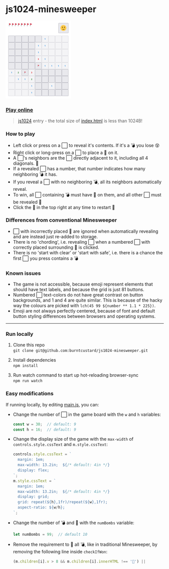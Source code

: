 # js1024-minesweeper

<img src="https://github.com/burntcustard/js1024-minesweeper/blob/main/screenshot-x1.png?raw=true" width="208" height="248" alt="Screenshot of the game, showing flags in the top left a button with a smiley face in the top right, and a 10 by 10 grid of buttons in the center, some with flags some with numbers on."/>

### [Play online](https://burnt.io/js1024-minesweeper)

> [js1024](https://js1024.fun/) entry - the total size of [index.html](index.html) is less than 1024B!

### How to play

- Left click or press on a ⬜ to reveal it's contents. If it's a 💣 you lose 😵
- Right click or long-press on a ⬜ to place a 🚩 on it.
- A ⬜'s neighbors are the ⬜ directly adjacent to it, including all 4 diagonals. 🔆
- If a revealed ⬜ has a number, that number indicates how many neighboring 💣 it has.
- If you reveal a ⬜ with no neighboring 💣, all its neighbors automatically reveal.
- To win, all ⬜ containing 💣 must have 🚩 on them, and all other ⬜ must be revealed 🤩
- Click the 🙂 in the top right at any time to restart 🔁

### Differences from conventional Minesweeper
- ⬜ with incorrectly placed 🚩 are ignored when automatically revealing and are instead just re-added to storage.
- There is no 'chording', i.e. revealing ⬜ when a numbered ⬜ with correctly placed surrounding 🚩 is clicked.
- There is no 'start with clear' or 'start with safe', i.e. there is a chance the first ⬜ you press contains a 💣

### Known issues
- The game is not accessible, because emoji represent elements that should have text labels, and because the grid is just 81 buttons.
- Numbered ⬜ text-colors do not have great contrast on button backgrounds, and 1 and 4 are quite similar. This is because of the hacky way the colours are picked with `lch(45 99 ${number ** 1.1 * 225})`.
- Emoji are not always perfectly centered, because of font and default button styling differences between browsers and operating systems.

---

### Run locally

1. Clone this repo  
  `git clone git@github.com:burntcustard/js1024-minesweeper.git`

2. Install dependencies  
  `npm install`

3. Run watch command to start up hot-reloading browser-sync  
  `npm run watch`

### Easy modifications

If running locally, by editing [main.js](src/main.js), you can:
- Change the number of ⬜ in the game board with the `w` and `h` variables:
  ```js
  const w = 30;  // default: 9
  const h = 16;  // default: 9
  ```
- Change the display size of the game with the `max-width` of `controls.style.cssText` and `m.style.cssText`:
  ```js
  controls.style.cssText = `
    margin: 1em;
    max-width: 13.2in;  ${/* default: 4in */}
    display: flex;
  `;
  m.style.cssText = `
    margin: 1em;
    max-width: 13.2in;  ${/* default: 4in */}
    display: grid;
    grid: repeat(${h},1fr)/repeat(${w},1fr);
    aspect-ratio: ${w/h};
  `;
  ```
- Change the number of 💣 and 🚩 with the `numBombs` variable:
  ```js
  let numBombs = 99;  // default 10
  ```
- Remove the requirement to 🚩 all 💣, like in traditional Minesweeper, by removing the following line inside `checkIfWon`:
  ```js
  (m.children[i].v > 8 && m.children[i].innerHTML !== '🚩') ||
  ```
